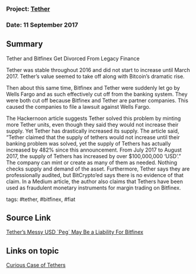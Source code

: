 

### Project: [Tether](../projects/tether.md)
### Date: 11 September 2017
## Summary
Tether and Bitfinex Get Divorced From Legacy Finance

Tether was stable throughout 2016 and did not start to increase until March 2017. Tether’s value seemed to take off along with Bitcoin’s dramatic rise.

Then about this same time, Bitfinex and Tether were suddenly let go by Wells Fargo and as such effectively cut off from the banking system. They were both cut off because Bitfinex and Tether are partner companies. This caused the companies to file a lawsuit against Wells Fargo.

The Hackernoon article suggests Tether solved this problem by minting more Tether units, even though they said they would not increase their supply. Yet Tether has drastically increased its supply. The article said, “Tether claimed that the supply of tethers would not increase until their banking problem was solved, yet the supply of Tethers has actually increased by 482% since this announcement. From July 2017 to August 2017, the supply of Tethers has increased by over $100,000,000 ‘USD’.”  
The company can mint or create as many of them as needed. Nothing checks supply and demand of the asset. Furthermore, Tether says they are professionally audited, but BitCrypto’ed says there is no evidence of that claim. In a Medium article, the author also claims that Tethers have been used as fraudulent monetary instruments for margin trading on Bitfinex.

tags: #tether, #bitfinex, #fiat
## Source Link
[Tether’s Messy USD `Peg´ May Be a Liability For Bitfinex](https://news.bitcoin.com/tether-coin-may-be-a-precarious-us-dollar-peg/)  
## Links on topic
[Curious Case of Tethers](https://hackernoon.com/the-curious-tale-of-tethers-6b0031eead87)
